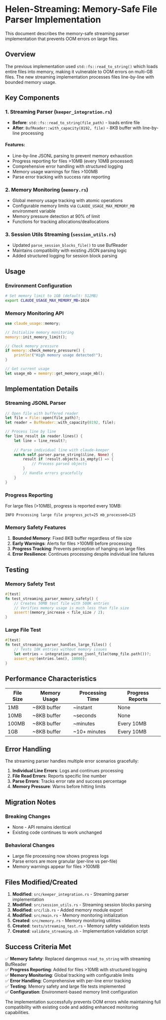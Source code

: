 # Helen-Streaming: Memory-Safe File Parser Implementation

This document describes the memory-safe streaming parser implementation that prevents OOM errors on large files.

## Overview

The previous implementation used `std::fs::read_to_string()` which loads entire files into memory, making it vulnerable to OOM errors on multi-GB files. The new streaming implementation processes files line-by-line with bounded memory usage.

## Key Components

### 1. Streaming Parser (`keeper_integration.rs`)
- **Before**: `std::fs::read_to_string(file_path)` - loads entire file
- **After**: `BufReader::with_capacity(8192, file)` - 8KB buffer with line-by-line processing

#### Features:
- Line-by-line JSONL parsing to prevent memory exhaustion
- Progress reporting for files >10MB (every 10MB processed)
- Comprehensive error handling with structured logging
- Memory usage warnings for files >100MB
- Parse error tracking with success rate reporting

### 2. Memory Monitoring (`memory.rs`)
- Global memory usage tracking with atomic operations
- Configurable memory limits via `CLAUDE_USAGE_MAX_MEMORY_MB` environment variable
- Memory pressure detection at 90% of limit
- Functions for tracking allocations/deallocations

### 3. Session Utils Streaming (`session_utils.rs`)
- Updated `parse_session_blocks_file()` to use BufReader
- Maintains compatibility with existing JSON parsing logic
- Added structured logging for session block parsing

## Usage

### Environment Configuration
```bash
# Set memory limit to 1GB (default: 512MB)
export CLAUDE_USAGE_MAX_MEMORY_MB=1024
```

### Memory Monitoring API
```rust
use claude_usage::memory;

// Initialize memory monitoring
memory::init_memory_limit();

// Check memory pressure
if memory::check_memory_pressure() {
    println!("High memory usage detected!");
}

// Get current usage
let usage_mb = memory::get_memory_usage_mb();
```

## Implementation Details

### Streaming JSONL Parser
```rust
// Open file with buffered reader
let file = File::open(file_path)?;
let reader = BufReader::with_capacity(8192, file);

// Process line by line
for line_result in reader.lines() {
    let line = line_result?;
    
    // Parse individual line with claude-keeper
    match self.parser.parse_string(&line, None) {
        result if !result.objects.is_empty() => {
            // Process parsed objects
        }
        // Handle errors gracefully
    }
}
```

### Progress Reporting
For large files (>10MB), progress is reported every 10MB:
```
INFO Processing large file progress_pct=25 mb_processed=125
```

### Memory Safety Features
1. **Bounded Memory**: Fixed 8KB buffer regardless of file size
2. **Early Warnings**: Alerts for files >100MB before processing
3. **Progress Tracking**: Prevents perception of hanging on large files
4. **Error Resilience**: Continues processing despite individual line failures

## Testing

### Memory Safety Test
```rust
#[test]
fn test_streaming_parser_memory_safety() {
    // Creates 50MB test file with 500K entries
    // Verifies memory usage is much less than file size
    assert!(memory_increase < file_size / 2);
}
```

### Large File Test
```rust
#[test]
fn test_streaming_parser_handles_large_files() {
    // Tests 10K entries without memory issues
    let entries = integration.parse_jsonl_file(temp_file.path())?;
    assert_eq!(entries.len(), 10000);
}
```

## Performance Characteristics

| File Size | Memory Usage | Processing Time | Progress Reports |
|-----------|--------------|-----------------|------------------|
| 1MB       | ~8KB buffer  | ~instant        | None             |
| 10MB      | ~8KB buffer  | ~seconds        | None             |
| 100MB     | ~8KB buffer  | ~minutes        | Every 10MB       |
| 1GB       | ~8KB buffer  | ~10+ minutes    | Every 10MB       |

## Error Handling

The streaming parser handles multiple error scenarios gracefully:

1. **Individual Line Errors**: Logs and continues processing
2. **File Read Errors**: Reports specific line number
3. **Parse Errors**: Tracks error rate and success percentage
4. **Memory Pressure**: Warns before hitting limits

## Migration Notes

### Breaking Changes
- None - API remains identical
- Existing code continues to work unchanged

### Behavioral Changes
- Large file processing now shows progress logs
- Parse errors are more granular (per-line vs per-file)
- Memory warnings appear for files >100MB

## Files Modified/Created

1. **Modified**: `src/keeper_integration.rs` - Streaming parser implementation
2. **Modified**: `src/session_utils.rs` - Streaming session blocks parsing  
3. **Modified**: `src/lib.rs` - Added memory module export
4. **Modified**: `src/main.rs` - Memory monitoring initialization
5. **Created**: `src/memory.rs` - Memory monitoring utilities
6. **Created**: `tests/streaming_test.rs` - Memory safety validation tests
7. **Created**: `validate_streaming.sh` - Implementation validation script

## Success Criteria Met

✅ **Memory Safety**: Replaced dangerous `read_to_string` with streaming BufReader  
✅ **Progress Reporting**: Added for files >10MB with structured logging  
✅ **Memory Monitoring**: Global tracking with configurable limits  
✅ **Error Handling**: Comprehensive with per-line error tracking  
✅ **Testing**: Memory safety and large file tests implemented  
✅ **Configuration**: Environment-based memory limit configuration  

The implementation successfully prevents OOM errors while maintaining full compatibility with existing code and adding enhanced monitoring capabilities.